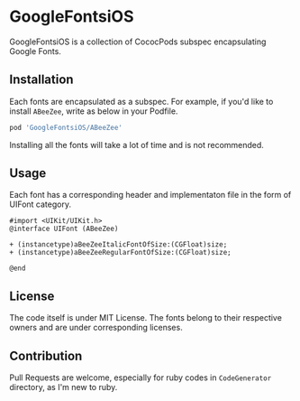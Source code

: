 # GoogleFontsiOS
GoogleFontsiOS is a collection of CococPods subspec encapsulating Google Fonts.


## Installation
Each fonts are encapsulated as a subspec. For example, if you'd like to install `ABeeZee`, write as below in your Podfile.

```ruby
pod 'GoogleFontsiOS/ABeeZee'
```

Installing all the fonts will take a lot of time and is not recommended.


## Usage
Each font has a corresponding header and implementaton file in the form of UIFont category.
```
#import <UIKit/UIKit.h>
@interface UIFont (ABeeZee)

+ (instancetype)aBeeZeeItalicFontOfSize:(CGFloat)size;
+ (instancetype)aBeeZeeRegularFontOfSize:(CGFloat)size;

@end
```


## License
The code itself is under MIT License. The fonts belong to their respective owners and are under corresponding licenses.

## Contribution
Pull Requests are welcome, especially for ruby codes in `CodeGenerator` directory, as I'm new to ruby.

